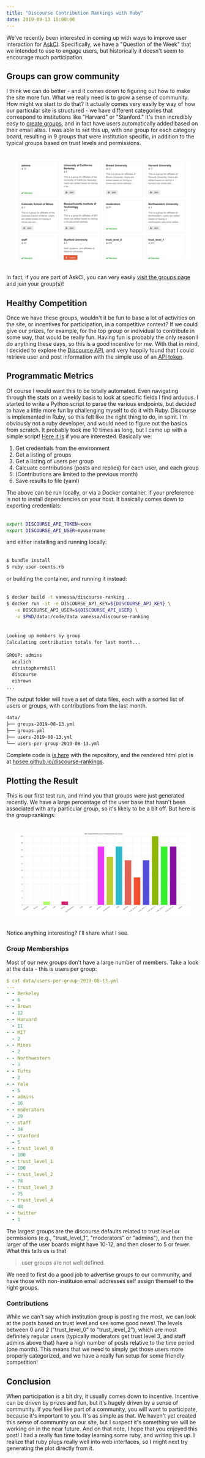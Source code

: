 ```yaml
---
title: "Discourse Contribution Rankings with Ruby"
date: 2019-09-13 15:00:00
---
```


We've recently been interested in coming up with ways to improve user interaction
for <a target="_blank" href="https://ask.cyberinfrastructure.org">AskCI</a>. Specifically,
we have a "Question of the Week" that we intended to use to engage users, but historically
it doesn't seem to encourage much participation.

## Groups can grow community

I think we can do better - and it comes down to figuring out how to make the site more fun.
What we really need is to grow a sense of community. How might
we start to do that? It actually comes very easily by way of how our particular site is structured -
we have different categories that correspond to institutions like "Harvard" or "Stanford."
It's then incredibly easy to <a href="https://meta.discourse.org/t/how-to-assign-users-to-groups/41862">create groups</a>,
and in fact have users automatically added based on their email alias. I was able to set 
this up, with one group for each category board, resulting in 9 groups that were institution
specific, in addition to the typical groups based on trust levels and permissions.

<div style="padding:20px">
  <img src="/assets/images/posts/discourse-ranking/groups.png">
</div>

In fact, if you are part of AskCI, you can very easily <a href="https://ask.cyberinfrastructure.org/groups" target="_blank">visit the groups page</a> and join your group(s)!

## Healthy Competition

Once we have these groups, wouldn't it be fun to base a lot of activities on the site,
or incentives for participation, in a competitive context? If we could give our prizes, for
example, for the top group or individual to contribute in some way, that would be really fun.
Having fun is probably the only reason I do anything these days, so this is a good incentive for me.
With that in mind, I decided to explore the <a href="https://docs.discourse.org/" target="_blank">Discourse API</a>,
and very happily found that I could retrieve user and post information with the simple use
of an <a href="https://meta.discourse.org/t/user-api-keys-specification/48536" target="_blank">API token</a>.

## Programmatic Metrics

Of course I would want this to be totally automated. Even navigating through the stats on a weekly
basis to look at specific fields I find arduous. I started to write a Python script to parse
the various endpoints, but decided to have a little more fun by challenging myself to do it with
Ruby. Discourse is implemented in Ruby, so this felt like the right thing to do, in spirit.
I'm obviously not a ruby developer, and would need to figure out the basics from scratch.
It probably took me 10 times as long, but I came up with a simple script! <a href="https://github.com/hpsee/discourse-rankings/blob/master/user-ranking.rb" target="_blank">Here it is</a> if you are interested. Basically we:

<ol class="custom-counter">
  <li>Get credentials from the environment</li>
  <li>Get a listing of groups</li>
  <li>Get a listing of users per group</li>
  <li>Calcuate contributions (posts and replies) for each user, and each group</li>
  <li>(Contributions are limited to the previous month)</li>
  <li>Save results to file (yaml)</li>
</ol>

The above can be run locally, or via a Docker container, if your preference is not to install
dependencies on your host. It basically comes down to exporting credentials:

```bash

export DISCOURSE_API_TOKEN=xxxx
export DISCOURSE_API_USER=myusername
```

and either installing and running locally:

```bash

$ bundle install
$ ruby user-counts.rb
```

or building the container, and running it instead:

```bash

$ docker build -t vanessa/discourse-ranking .
$ docker run -it -e DISCOURSE_API_KEY=${DISCOURSE_API_KEY} \
   -e DISCOURSE_API_USER=${DISCOURSE_API_USER} \
   -v $PWD/data:/code/data vanessa/discourse-ranking


Looking up members by group
Calculating contribution totals for last month...

GROUP: admins
  aculich
  christophernhill
  discourse
  eibrown
...
```

The output folder will have a set of data files, each with a sorted list of users
or groups, with contributions from the last month.

```bash
data/
├── groups-2019-08-13.yml
├── groups.yml
├── users-2019-08-13.yml
└── users-per-group-2019-08-13.yml
```

Complete code is <a href="https://github.com/hpsee/discourse-rankings" target="_blank">is here</a> with the repository,
and the rendered html plot is at <a href="https://hpsee.github.io/discourse-rankings" target="_blank">hpsee.github.io/discourse-rankings</a>.


## Plotting the Result

This is our first test run, and mind you that groups were just generated recently. We have a large
percentage of the user base that hasn't been associated with any particular group, so it's likely to be a bit off.
But here is the group rankings:

<div style="padding:20px">
  <img src="/assets/images/posts/discourse-ranking/rankings.png">
</div>

Notice anything interesting? I'll share what I see.

### Group Memberships

Most of our new groups don't have a large number of members. Take a look at the data - this is users per group:

```yaml
$ cat data/users-per-group-2019-08-13.yml 
---
- - Berkeley
  - 6
- - Brown
  - 12
- - Harvard
  - 11
- - MIT
  - 2
- - Mines
  - 2
- - Northwestern
  - 3
- - Tufts
  - 2
- - Yale
  - 5
- - admins
  - 16
- - moderators
  - 29
- - staff
  - 34
- - stanford
  - 5
- - trust_level_0
  - 100
- - trust_level_1
  - 100
- - trust_level_2
  - 78
- - trust_level_3
  - 75
- - trust_level_4
  - 48
- - twitter
  - 1
```

The largest groups are the discourse defaults related to trust level or permissions (e.g., "trust_level_1", "moderators" or "admins"),
and then the larger of the user boards might have 10-12, and then closer to 5 or fewer.
What this tells us is that 

> user groups are not well defined.

We need to first do a good job to advertise groups to our community,
and have those with non-instituion email addresses self assign themself to the right groups.

### Contributions

While we can't say which institution group is posting the most, we can look at the posts based on
trust level and see some good news! The levels between 0 and 2 ("trust_level_0" to "trust_level_2"), 
which are most definitely regular users (typically moderators get trust level 3, and staff admins above that) have a high
number of posts relative to the time period (one month). This means that we need to simply get those
users more properly categorized, and we have a really fun setup for some friendly competition!


## Conclusion

When participation is a bit dry, it usually comes down to incentive. Incentive can be driven by prizes and
fun, but it's hugely driven by a sense of community. If you feel like part of a community, you will
want to participate, because it's important to you. It's as simple as that.
We haven't yet created this sense of community on our site, but I suspect it's something
we will be working on in the near future. And on that note, I hope that you enjoyed this post! 
I had a really fun time today learning some ruby, and writing this up. I realize that ruby plugs
really well into web interfaces, so I might next try generating the plot directly from it.
